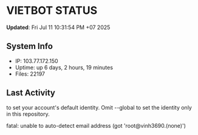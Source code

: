 # VIETBOT STATUS
**Updated**: Fri Jul 11 10:31:54 PM +07 2025

## System Info
- IP: 103.77.172.150
- Uptime: up 6 days, 2 hours, 19 minutes
- Files: 22197

## Last Activity

to set your account's default identity.
Omit --global to set the identity only in this repository.

fatal: unable to auto-detect email address (got 'root@vinh3690.(none)')
